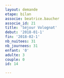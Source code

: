 ```yaml
---
layout: demande
etape: bilan
associe: beatrice.baucher
associe_id: 21
title: 'Séjour Volognat'
debut: '2018-01-1'
fin: '2018-02-1'
nb_nuitees: 31
nb_journees: 31
enfant: '0'
adulte: 3
couple: 0
id: 14

---
```

